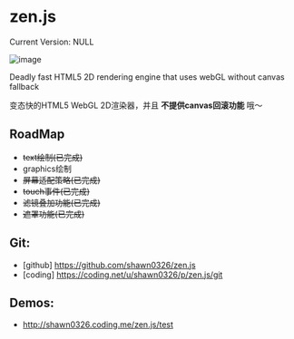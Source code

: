 zen.js
================================================
Current Version: NULL

![image](./test/resources/hi.png)

Deadly fast HTML5 2D rendering engine that uses webGL without canvas fallback

变态快的HTML5 WebGL 2D渲染器，并且 **不提供canvas回滚功能** 哦～

RoadMap
--
* ~~text绘制(已完成)~~
* graphics绘制
* ~~屏幕适配策略(已完成)~~
* ~~touch事件(已完成)~~
* ~~滤镜叠加功能(已完成)~~
* ~~遮罩功能(已完成)~~

Git:
--
* [github] https://github.com/shawn0326/zen.js
* [coding] https://coding.net/u/shawn0326/p/zen.js/git

Demos:
--
* http://shawn0326.coding.me/zen.js/test
